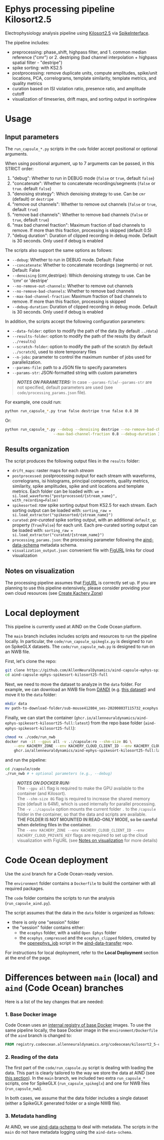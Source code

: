 # Ephys processing pipeline Kilosort2.5

Electrophysiology analysis pipeline using [Kilosort2.5](https://github.com/MouseLand/Kilosort/tree/v2.5) via [SpikeInterface](https://github.com/SpikeInterface/spikeinterface).

The pipeline includes:

- preprocessing: phase_shift, highpass filter, and 1. common median reference ("cmr") or 2. destriping (bad channel interpolation + highpass spatial filter - "destripe")
- spike sorting: with KS2.5
- postprocessing: remove duplicate units, compute amplitudes, spike/unit locations, PCA, correlograms, template similarity, template metrics, and quality metrics
- curation based on ISI violation ratio, presence ratio, and amplitude cutoff
- visualization of timeseries, drift maps, and sorting output in sortingview

# Usage

## Input parameters

The `run_capsule_*.py` scripts in the `code` folder accept positional or optional arguments.

When using positional argument, up to 7 arguments can be passed, in this STRICT order:

1. "debug": Whether to run in DEBUG mode (`false` or `true`, default `false`)
2. "concatenate": Whether to concatenate recordings/segments (`false` or `true`. default `false`)
3. "denoising strategy": Which denoising strategy to use. Can be `cmr` (default) or `destripe`
4. "remove out channels": Whether to remove out channels (`false` or `true`, default `true`)
5. "remove bad channels": Whether to remove bad channels (`false` or `true`, default `true`)
6. "max bad channel fraction": Maximum fraction of bad channels to remove. If more than this fraction, processing is skipped (default 0.5)
7. "debug duration": Duration of clipped recording in debug mode. Default is 30 seconds. Only used if debug is enabled


The scripts also support the same options as follows:

- `--debug`: Whether to run in DEBUG mode. Default: False
- `--concatenate`: Whether to concatenate recordings (segments) or not. Default: False
- `--denoising` {cmr,destripe}: Which denoising strategy to use. Can be 'cmr' or 'destripe'
- `--no-remove-out-channels`: Whether to remove out channels
- `--no-remove-bad-channels`: Whether to remove bad channels
- `--max-bad-channel-fraction`: Maximum fraction of bad channels to remove. If more than this fraction, processing is skipped
- `--debug-duration`: Duration of clipped recording in debug mode. Default is 30 seconds. Only used if debug is enabled

In addition, the scripts accept the following configuration parameters:
- `--data-folder`: option to modify the path of the data (by default `../data`) 
- `--results-folder`: option to modify the path of the results (by default `../results`) 
- `--scratch-folder`: option to modify the path of the scratch (by default `../scratch`), used to store temporary files
- `--n-jobs`: parameter to control the maximum number of jobs used for parallelization.
- `--params-file`: path to a JSON file to specify parameters
- `--params-str`: JSON-formatted string with custom parameters

> **_NOTES ON PARAMETERS:_** In case `--params-file`/`--params-str` are not specified, default parameters are used 
(see `code/processing_params.json` file).

For example, one could run:
```bash
python run_capsule_*.py true false destripe true false 0.8 30
```
Or:
```bash
python run_capsule_*.py --debug --denoising destripe --no-remove-bad-channels \
                      --max-bad-channel-fraction 0.8 --debug-duration 30
```

## Results organization

The script produces the following output files in the `results` folder:

- `drift_maps`: raster maps for each *stream*
- `postprocessed`: postprocessing output for each stream with waveforms, correlograms, isi histograms, principal components, quality metrics, similarity, spike amplitudes, spike and unit locations and template metrics. Each folder can be loaded with: `we = si.load_waveforms("postprocessed/{stream_name}", with_recording=False)`
- `spikesorted`: *raw* spike sorting output from KS2.5 for each stream. Each sorting output can be loaded with: `sorting_raw = si.load_extractor("spikesorted/{stream_name}")`
- `curated`: *pre-curated* spike sorting output, with an additional `default_qc` property (`True`/`False`) for each unit. Each pre-curated sorting output can be loaded with: `sorting_raw = si.load_extractor("curated/{stream_name}")`
- `processing_params.json`: the processing parameter following the [aind-data-schema](https://github.com/AllenNeuralDynamics/aind-data-schema) metadata schema.
- `visualization_output.json`: convenient file with [FigURL](https://github.com/flatironinstitute/figurl) links for cloud visualization

## Notes on visualization

The processing pipeline assumes that [FigURL](https://github.com/flatironinstitute/figurl) is correctly set up.
If you are planning to use this pipeline extensively, please consider providing your own cloud resources (see [Create Kachery Zone](https://github.com/flatironinstitute/kachery-cloud/blob/main/doc/create_kachery_zone.md))


# Local deployment

This pipeline is currently used at AIND on the Code Ocean platform. 

The `main` branch includes includes scripts and resources to run the pipeline locally.
In particular, the `code/run_capsule_spikeglx.py` is designed to run on SpikeGLX datasets.
The `code/run_capsule_nwb.py` is designed to run on an NWB file.

First, let's clone the repo:

```bash
git clone https://github.com/AllenNeuralDynamics/aind-capsule-ephys-spikesort-kilosort25-full
cd aind-capsule-ephys-spikesort-kilosort25-full
```


Next, we need to move the dataset to analyze in the `data` folder. 
For example, we can download an NWB file from [DANDI](https://dandiarchive.org/) (e.g. [this dataset](https://dandiarchive.org/dandiset/000028/draft/files?location=sub-mouse412804)) and 
move it to the `data` folder:

```bash
mkdir data
mv path-to-download-folder/sub-mouse412804_ses-20200803T115732_ecephys.nwb data
```

Finally, we can start the container (`ghcr.io/allenneuraldynamics/aind-ephys-spikesort-kilosort25-full:latest`) 
from the repo base folder (`aind-ephys-spikesort-kilosort25-full`):
```bash
chmod +x ./code/run_nwb
docker run -it --gpus all -v .:/capsule:ro --shm-size 8G \
    --env KACHERY_ZONE --env KACHERY_CLOUD_CLIENT_ID --env KACHERY_CLOUD_PRIVATE_KEY \
    ghcr.io/allenneuraldynamics/aind-ephys-spikesort-kilosort25-full:latest
```

and run the pipeline:
```bash
cd /capsule/code
./run_nwb # + optional parameters (e.g., --debug)
```

> **_NOTES ON DOCKER RUN:_**  
> The `--gpu all` flag is required to make the GPU available to the container (and Kilosort).  
> The `--shm-size 8G` flag is required to increase the shared memory size (default is 64M), which is used internally for parallel processing.  
> The `-v .:/capsule` option mounts the current folder `.` to the `/capsule` folder in the container, so that the data and scripts are available.  
> **THE FOLDER IS NOT MOUNTED IN READ-ONLY MODE, so be careful when deleting files in the container.**  
> The `--env KACHERY_ZONE --env KACHERY_CLOUD_CLIENT_ID --env KACHERY_CLOUD_PRIVATE_KEY` flags are required to set up the cloud visualization with FigURL (see [Notes on visualization](#notes-on-visualization) for more details)  


# Code Ocean deployment

Use the `aind` branch for a Code Ocean-ready version.

The `environment` folder contains a `Dockerfile` to build the container with all required packages.

The `code` folder contains the scripts to run the analysis (`run_capsule_aind.py`).

The script assumes that the data in the `data` folder is organized as follows:

- there is only one "session" folder
- the "session" folder contains either:
  - the `ecephys` folder, with a valid `Open Ephys` folder
  - the `ecephys_compressed` and the `ecephys_clipped` folders, created by the [openephys_job](https://github.com/AllenNeuralDynamics/aind-data-transfer/blob/main/src/aind_data_transfer/jobs/openephys_job.py) script in the [aind-data-transfer](https://github.com/AllenNeuralDynamics/aind-data-transfer) repo.

For instructions for local deployment, refer to the **Local Deployment** section at the end of the page.



# Differences between `main` (local) and `aind` (Code Ocean) branches

Here is a list of the key changes that are needed:

### 1. Base Docker image

Code Ocean uses an [internal registry of base Docker](https://github.com/AllenNeuralDynamics/aind-capsule-ephys-spikesort-kilosort25-full/blob/84eab15e52d2ae24d2035b97e42d593c6cbfac52/environment/Dockerfile#L2) images. To use the same pipeline locally, 
the base Docker image in the `environment/Dockerfile` of the `aind` branch is changed to:

```Dockerfile
FROM registry.codeocean.allenneuraldynamics.org/codeocean/kilosort2_5-compiled-base:latest
```

### 2. Reading of the data

The first part of the `code/run_capsule.py` script is dealing with loading the data. 
This part is clearly tailored to the way we store the data at AIND (see [this section](https://github.com/AllenNeuralDynamics/aind-capsule-ephys-spikesort-kilosort25-full/blob/84eab15e52d2ae24d2035b97e42d593c6cbfac52/code/run_capsule.py#L240-L286)).
In the `main` branch, we included two extra `run_capsule_*` scripts, one for SpikeGLX (`run_capsule_spikeglx`) and one for NWB files (`run_capsule_nwb`).

In both cases, we assume that the data folder includes a single dataset (either a SpikeGLX generated folder or 
a single NWB file).

### 3. Metadata handling

At AIND, we use [aind-data-schema](https://aind-data-schema.readthedocs.io/en/stable/) to deal with metadata. 
The scripts in the `main` do not have metadata logging using the `aind-data-schema`.
